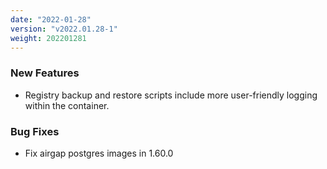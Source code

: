 ```yaml
---
date: "2022-01-28"
version: "v2022.01.28-1"
weight: 202201281
---
```


### <span class="label label-green">New Features</span>
- Registry backup and restore scripts include more user-friendly logging within the container.

### <span class="label label-orange">Bug Fixes</span>
- Fix airgap postgres images in 1.60.0